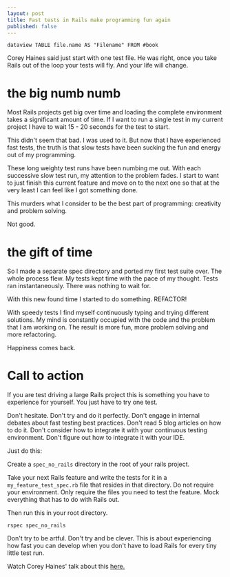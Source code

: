 ```yaml
---
layout: post
title: Fast tests in Rails make programming fun again
published: false
---
```


```
dataview TABLE file.name AS "Filename" FROM #book 
```

Corey Haines said just start with one test file.  He was right, once
you take Rails out of the loop your tests will fly.  And your life
will change.

# the big numb numb

Most Rails projects get big over time and loading the complete
environment takes a significant amount of time.  If I want to run a single test in my current project I have to wait 15 - 20 seconds for
the test to start.

This didn't seem that bad.  I was used to it.  But now that I have
experienced fast tests, the truth is that
slow tests have been sucking the fun and energy out of my programming.

These long weighty test runs have been numbing me out. With each successive
slow test run, my attention to the problem fades. I
start to want to just finish this current feature and move on to the
next one so that at the very least I can feel like I got something
done.

This murders what I consider to be the best part of programming: creativity and problem solving.

Not good.

# the gift of time

So I made a separate spec directory and ported my first test suite
over. The whole process flew. My tests kept time with the pace of my
thought.  Tests ran instantaneously.  There was nothing to wait for.

With this new found time I started to do something.  REFACTOR!

With speedy tests I find myself continuously typing
and trying different solutions.  My mind is constantly occupied with
the code and the problem that I am working on.  The result is more
fun, more problem solving and more refactoring.

Happiness comes back.

# Call to action

If you are test driving a large Rails project this is something you
have to experience for yourself.  You just have to try one test.

Don't hesitate.  Don't try and do it perfectly. Don't engage in internal
debates about fast testing best practices.  Don't read 5 blog
articles on how to do it.  Don't consider how to integrate it with
your continuous testing environment. Don't figure out how to integrate
it with your IDE.

Just do this:

Create a <code>spec_no_rails</code> directory in the root of your
rails project.

Take your next Rails feature and write the tests for it in a
<code>my_feature_test_spec.rb</code> file that resides in that directory.  Do
not require your environment.  Only require the files you need to test
the feature.  Mock everything that has to do with Rails out.

Then run this in your root directory.

    rspec spec_no_rails

Don't try to be artful.  Don't try and be clever. This is about
experiencing how fast you can develop when you don't have to load
Rails for every tiny little test run.

Watch Corey Haines' talk about this [here.](http://www.youtube.com/watch?v=bNn6M2vqxHE)







